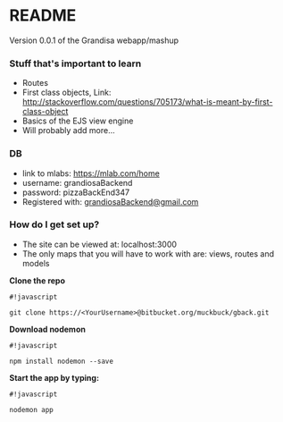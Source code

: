 # README #

Version 0.0.1 of the Grandisa webapp/mashup
### Stuff that's important to learn ###

* Routes
* First class objects, Link: http://stackoverflow.com/questions/705173/what-is-meant-by-first-class-object
* Basics of the EJS view engine
* Will probably add more...

### DB ###

* link to mlabs: https://mlab.com/home
* username: grandiosaBackend
* password: pizzaBackEnd347
* Registered with: grandiosaBackend@gmail.com

### How do I get set up? ###

* The site can be viewed at: localhost:3000
* The only maps that you will have to work with are: views, routes and models

**Clone the repo**
```
#!javascript

git clone https://<YourUsername>@bitbucket.org/muckbuck/gback.git
```

**Download nodemon**
```
#!javascript

npm install nodemon --save
```

**Start the app by typing:** 
```
#!javascript

nodemon app
```